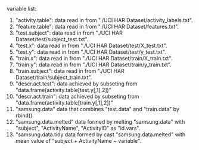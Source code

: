 variable list:
1. "activity.table":       data read in from  "./UCI HAR Dataset/activity_labels.txt".
2. "feature.table":        data read in from  "./UCI HAR Dataset/features.txt".
3. "test.subject":         data read in from "./UCI HAR Dataset/test/subject_test.txt".
4. "test.x":               data read in from "./UCI HAR Dataset/test/X_test.txt".
5. "test.y":               data read in from "./UCI HAR Dataset/test/y_test.txt".
6. "train.x":              data read in from "./UCI HAR Dataset/train/X_train.txt".
7. "train.y":              data read in from "./UCI HAR Dataset/train/y_train.txt".
8. "train.subject":        data read in from "./UCI HAR Dataset/train/subject_train.txt".
9. "descr.act.test":       data achieved by subseting from "data.frame(activity.table[test.y[,1],2])"
10. "descr.act.train":     data achieved by subseting from "data.frame(activity.table[train.y[,1],2])"
11. "samsung.data"         data that combines "test.data" and "train.data" by rbind().
12. "samsung.data.melted"  data formed by melting "samsung.data" with "subject", "ActivityName", "ActivityID" as "id.vars".
13. "samsung.data.tidy     data formed by cast "samsung.data.melted" with mean value of "subject + ActivityName ~ variable".
